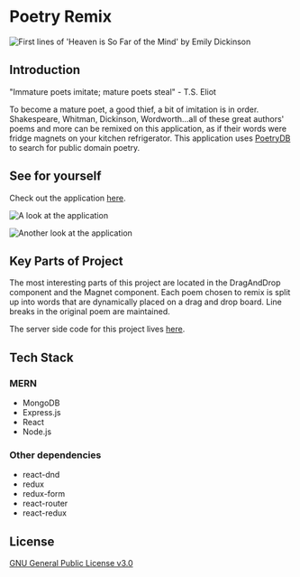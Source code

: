 # Poetry Remix

![First lines of 'Heaven is So Far of the Mind' by Emily Dickinson](https://user-images.githubusercontent.com/39100656/45892075-f98a0800-bd7b-11e8-9209-204dadbe83ba.PNG)

## Introduction
"Immature poets imitate; mature poets steal" - T.S. Eliot</p><p className="spaced centered"> To become a mature poet, a good thief, a bit of imitation is in order. 
 Shakespeare, Whitman, Dickinson, Wordworth...all of these great authors' poems and more can be remixed on this application, as if their words were fridge magnets on your kitchen refrigerator. 
 This application uses [PoetryDB](https://github.com/thundercomb/poetrydb) to search for public domain poetry.

## See for yourself
Check out the application [here](https://poetry-remix-client.herokuapp.com/).

![A look at the application](https://user-images.githubusercontent.com/39100656/45892094-04449d00-bd7c-11e8-9e56-2a5b75898f10.PNG)

![Another look at the application](https://user-images.githubusercontent.com/39100656/45898630-5ba03880-bd8f-11e8-84ed-45ac59e27209.PNG)

## Key Parts of Project
The most interesting parts of this project are located in the DragAndDrop component and the Magnet component. Each poem chosen to remix is split up into words that are dynamically placed on a drag and drop board. Line breaks in the original poem are maintained.

The server side code for this project lives [here](https://github.com/burkeKoontz/poetry-remix-server).

## Tech Stack
### MERN
* MongoDB
* Express.js
* React
* Node.js

### Other dependencies
* react-dnd
* redux
* redux-form
* react-router
* react-redux

## License
[GNU General Public License v3.0](https://choosealicense.com/licenses/gpl-3.0/)
